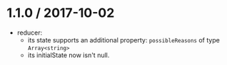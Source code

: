 1.1.0 / 2017-10-02
===================

  * reducer:
    - its state supports an additional property: `possibleReasons` of type `Array<string>`
    - its initialState now isn't null.
